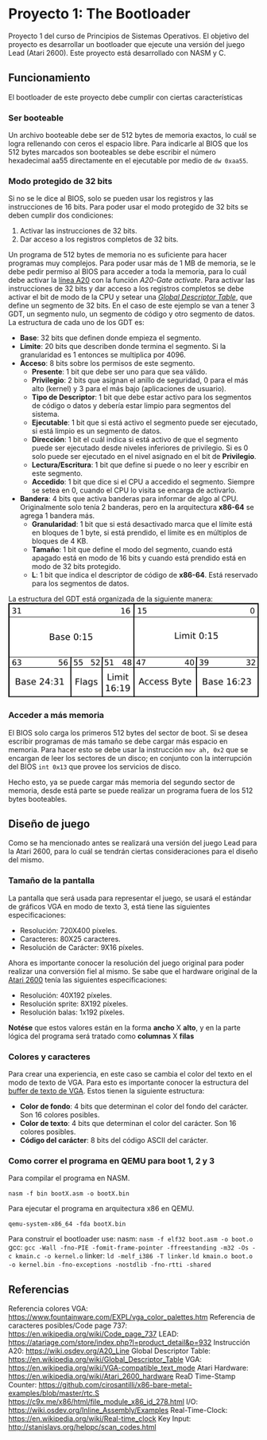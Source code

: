 # Proyecto 1: The Bootloader
Proyecto 1 del curso de Principios de Sistemas Operativos. El objetivo del proyecto es desarrollar un bootloader que ejecute una versión del juego Lead (Atari 2600). Este proyecto está desarrollado con NASM y C.

## Funcionamiento
El bootloader de este proyecto debe cumplir con ciertas características

### Ser booteable
Un archivo booteable debe ser de 512 bytes de memoria exactos, lo cuál se logra rellenando con ceros el espacio libre. Para indicarle al BIOS que los 512 bytes marcados son booteables se debe escribir el número hexadecimal aa55 directamente en el ejecutable por medio de `dw 0xaa55`.

### Modo protegido de 32 bits
Si no se le dice al BIOS, solo se pueden usar los registros y las instrucciones de 16 bits. Para poder usar el modo protegido de 32 bits se deben cumplir dos condiciones:
1. Activar las instrucciones de 32 bits.
2. Dar acceso a los registros completos de 32 bits.

Un programa de 512 bytes de memoria no es suficiente para hacer programas muy complejos. Para poder usar más de 1 MB de memoria, se le debe pedir permiso al BIOS para acceder a toda la memoria, para lo cuál debe activar la [línea A20](https://wiki.osdev.org/A20_Line) con la función *A20-Gate activate*.
Para activar las instrucciones de 32 bits y dar acceso a los registros completos se debe activar el bit de modo de la CPU y setear una [*Global Descriptor Table*](https://en.wikipedia.org/wiki/Global_Descriptor_Table), que define un segmento de 32 bits.
En el caso de este ejemplo se van a tener 3 GDT, un segmento nulo, un segmento de código y otro segmento de datos. La estructura de cada uno de los GDT es:
* **Base**: 32 bits que definen donde empieza el segmento.
* **Límite**: 20 bits que describen donde termina el segmento. Si la granularidad es 1 entonces se multiplica por 4096.
* **Acceso**: 8 bits sobre los permisos de este segmento.
  * **Presente**: 1 bit que debe ser uno para que sea válido.
  * **Privilegio**: 2 bits que asignan el anillo de seguridad, 0 para el más alto (kernel) y 3 para el más bajo (aplicaciones de usuario).
  * **Tipo de Descriptor**: 1 bit que debe estar activo para los segmentos de código o datos y debería estar limpio para segmentos del sistema.
  * **Ejecutable**: 1 bit que si está activo el segmento puede ser ejecutado, si está limpio es un segmento de datos.
  * **Dirección**: 1 bit el cuál indica si está activo de que el segmento puede ser ejecutado desde niveles inferiores de privilegio. Si es 0 solo puede ser ejecutado en el nivel asignado en el bit de **Privilegio**.
  * **Lectura/Escritura**: 1 bit que define si puede o no leer y escribir en este segmento.
  * **Accedido**: 1 bit que dice si el CPU a accedido el segmento. Siempre se setea en 0, cuando el CPU lo visita se encarga de activarlo.
* **Bandera**: 4 bits que activa banderas para informar de algo al CPU. Originalmente solo tenía 2 banderas, pero en la arquitectura **x86-64** se agrega 1 bandera más.
  * **Granularidad**: 1 bit que si está desactivado marca que el límite está en bloques de 1 byte, si está prendido, el límite es en múltiplos de bloques de 4 KB.
  * **Tamaño**: 1 bit que define el modo del segmento, cuando está apagado está en modo de 16 bits y cuando está prendido está en modo de 32 bits protegido.
  * **L**: 1 bit que indica el descriptor de código de **x86-64**. Está reservado para los segmentos de datos.

La estructura del GDT está organizada de la siguiente manera:
![Diseño de un GDT](/Ayudas/GDT_Entry_Layout.png)

### Acceder a más memoria
El BIOS solo carga los primeros 512 bytes del sector de boot. Si se desea escribir programas de más tamaño se debe cargar más espacio en memoria. Para hacer esto se debe usar la instrucción `mov ah, 0x2` que se encargan de leer los sectores de un disco; en conjunto con la interrupción del BIOS `int 0x13` que provee los servicios de disco.

Hecho esto, ya se puede cargar más memoria del segundo sector de memoria, desde está parte se puede realizar un programa fuera de los 512 bytes booteables.

## Diseño de juego
Como se ha mencionado antes se realizará una versión del juego Lead para la Atari 2600, para lo cuál se tendrán ciertas consideraciones para el diseño del mismo.

### Tamaño de la pantalla
La pantalla que será usada para representar el juego, se usará el estándar de gráficos VGA en modo de texto 3, está tiene las siguientes especificaciones:
* Resolución: 720X400 píxeles.
* Caracteres: 80X25 caracteres.
* Resolución de Carácter: 9X16 píxeles.

Ahora es importante conocer la resolución del juego original para poder realizar una conversión fiel al mismo. Se sabe que el hardware original de la [Atari 2600](https://en.wikipedia.org/wiki/Atari_2600_hardware) tenía las siguientes especificaciones:
* Resolución: 40X192 píxeles.
* Resolución sprite: 8X192 píxeles.
* Resolución balas: 1x192 píxeles.

**Notése** que estos valores están en la forma **ancho** X **alto**, y en la parte lógica del programa será tratado como **columnas** X **filas**

### Colores y caracteres
Para crear una experiencia, en este caso se cambia el color del texto en el modo de texto de VGA. Para esto es importante conocer la estructura del [buffer de texto de VGA](https://en.wikipedia.org/wiki/VGA-compatible_text_mode). Estos tienen la siguiente estructura:
* **Color de fondo**: 4 bits que determinan el color del fondo del carácter. Son 16 colores posibles.
* **Color de texto**: 4 bits que determinan el color del carácter. Son 16 colores posibles.
* **Código del carácter**: 8 bits del código ASCII del carácter.


### Como correr el programa en QEMU para boot 1, 2 y 3
Para compilar el programa en NASM.
```
nasm -f bin bootX.asm -o bootX.bin
```

Para ejecutar el programa en arquitectura x86 en QEMU.
```
qemu-system-x86_64 -fda bootX.bin
```

Para construir el bootloader use:
  nasm: `nasm -f elf32 boot.asm -o boot.o`
  gcc: `gcc -Wall -fno-PIE -fomit-frame-pointer -ffreestanding -m32 -Os -c kmain.c -o kernel.o`
  linker: `ld -melf_i386 -T linker.ld kmain.o boot.o -o kernel.bin -fno-exceptions -nostdlib -fno-rtti -shared`

## Referencias
Referencia colores VGA: https://www.fountainware.com/EXPL/vga_color_palettes.htm
Referencia de caracteres posibles/Code page 737: https://en.wikipedia.org/wiki/Code_page_737
LEAD: https://atariage.com/store/index.php?l=product_detail&p=932
Instrucción A20: https://wiki.osdev.org/A20_Line
Global Descriptor Table: https://en.wikipedia.org/wiki/Global_Descriptor_Table
VGA: https://en.wikipedia.org/wiki/VGA-compatible_text_mode
Atari Hardware: https://en.wikipedia.org/wiki/Atari_2600_hardware
ReaD Time-Stamp Counter:
https://github.com/cirosantilli/x86-bare-metal-examples/blob/master/rtc.S
https://c9x.me/x86/html/file_module_x86_id_278.html
I/O: https://wiki.osdev.org/Inline_Assembly/Examples
Real-Time-Clock: https://en.wikipedia.org/wiki/Real-time_clock
Key Input: http://stanislavs.org/helppc/scan_codes.html
